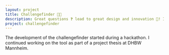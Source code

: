 ```yaml
---
layout: project
title: Challengefinder 🔎💡
description: Great questions ❓ lead to great design and innovation 🚀! If you have a really good design challenge...
project: challengefinder
---
```

The development of the challengefinder started during a hackathon. I continued working on the tool as part of a project thesis at DHBW Mannheim.